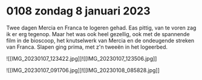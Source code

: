 # 0108 zondag 8 januari 2023
Twee dagen Mercia en Franca te logeren gehad. Eas pittig, van te voren zag ik er erg tegenop. Maar het was ook heel gezellig, ook met de spannende film in de bioscoop, het knutselwerk van Mercia en de ondeugende streken van Franca. Slapen ging prima, met z'n tweeën in het logeerbed.

![[IMG_20230107_123422.jpg]]![[IMG_20230107_123506.jpg]]

![[IMG_20230107_091706.jpg]]![[IMG_20230108_085828.jpg]]
